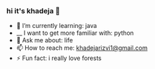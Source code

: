 ### hi it's khadeja 👋


- 🌱 I’m currently learning: java
- __ I want to get more familiar with: python
- 💬 Ask me about: life
- 📫 How to reach me: khadejarizvi1@gmail.com
- ⚡ Fun fact: i really love forests

